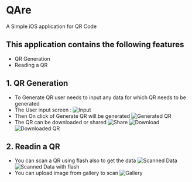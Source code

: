# QAre
A Simple iOS application for QR Code 

## This application contains the following features 
- QR Generation
- Reading a QR

## 1. QR Generation
   - To Generate QR user needs to input any data for which QR needs to be generated
   - The User input screen :
     ![Input](https://github.com/Debashish-hub/QAre/blob/main/input.PNG)
   - Then On click of Generate QR will be generated
     ![Generated QR](https://github.com/Debashish-hub/QAre/blob/main/qrGenerated.PNG)
   - The QR can be downloaded or shared
     ![Share](https://github.com/Debashish-hub/QAre/blob/main/share.PNG) ![Download](https://github.com/Debashish-hub/QAre/blob/main/imageDownloading.PNG) ![Downloaded QR](https://github.com/Debashish-hub/QAre/blob/main/qr.JPG)

## 2. Readin a QR
   - You can scan a QR using flash also to get the data
     ![Scanned Data](https://github.com/Debashish-hub/QAre/blob/main/scannedData1.PNG)
     ![Scanned Data with flash](https://github.com/Debashish-hub/QAre/blob/main/scannedData2.PNG)
   - You can upload image from gallery to scan
    ![Gallery](https://github.com/Debashish-hub/QAre/blob/main/gallery.PNG)

   
  

 
